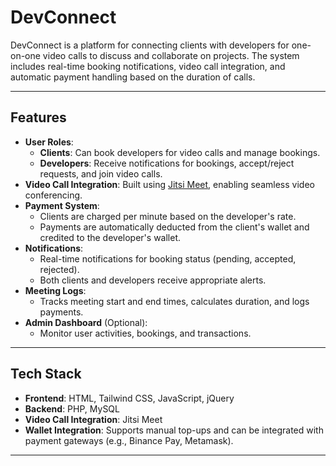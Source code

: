 # DevConnect

DevConnect is a platform for connecting clients with developers for one-on-one video calls to discuss and collaborate on projects. The system includes real-time booking notifications, video call integration, and automatic payment handling based on the duration of calls.

---

## Features

- **User Roles**:
  - **Clients**: Can book developers for video calls and manage bookings.
  - **Developers**: Receive notifications for bookings, accept/reject requests, and join video calls.
- **Video Call Integration**: Built using [Jitsi Meet](https://jitsi.org/), enabling seamless video conferencing.
- **Payment System**:
  - Clients are charged per minute based on the developer's rate.
  - Payments are automatically deducted from the client's wallet and credited to the developer's wallet.
- **Notifications**:
  - Real-time notifications for booking status (pending, accepted, rejected).
  - Both clients and developers receive appropriate alerts.
- **Meeting Logs**:
  - Tracks meeting start and end times, calculates duration, and logs payments.
- **Admin Dashboard** (Optional):
  - Monitor user activities, bookings, and transactions.

---

## Tech Stack

- **Frontend**: HTML, Tailwind CSS, JavaScript, jQuery
- **Backend**: PHP, MySQL
- **Video Call Integration**: Jitsi Meet
- **Wallet Integration**: Supports manual top-ups and can be integrated with payment gateways (e.g., Binance Pay, Metamask).

---
